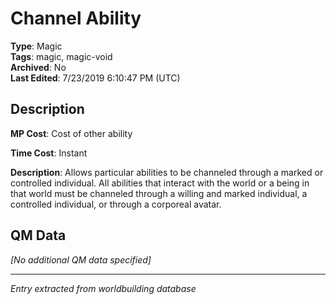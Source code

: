 # Channel Ability

**Type**: Magic  
**Tags**: magic, magic-void  
**Archived**: No  
**Last Edited**: 7/23/2019 6:10:47 PM (UTC)

## Description
**MP Cost**:
Cost of other ability

**Time Cost**:
Instant

**Description**:
Allows particular abilities to be channeled through a marked or controlled individual. All abilities that interact with the world or a being in that world must be channeled through a willing and marked individual, a controlled individual, or through a corporeal avatar.

## QM Data
*[No additional QM data specified]*

---
*Entry extracted from worldbuilding database*
